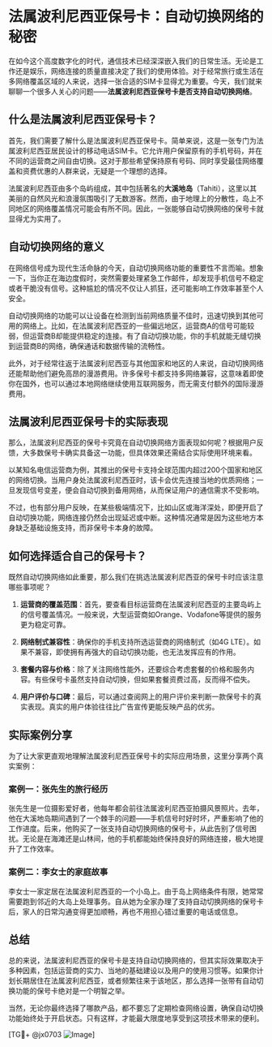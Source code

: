 # 法属波利尼西亚保号卡：自动切换网络的秘密

在如今这个高度数字化的时代，通信技术已经深深嵌入我们的日常生活。无论是工作还是娱乐，网络连接的质量直接决定了我们的使用体验。对于经常旅行或生活在多网络覆盖区域的人来说，选择一张合适的SIM卡显得尤为重要。今天，我们就来聊聊一个很多人关心的问题——**法属波利尼西亚保号卡是否支持自动切换网络**。

## 什么是法属波利尼西亚保号卡？

首先，我们需要了解什么是法属波利尼西亚保号卡。简单来说，这是一张专门为法属波利尼西亚居民设计的移动电话SIM卡。它允许用户保留原有的手机号码，并在不同的运营商之间自由切换。这对于那些希望保持原有号码、同时享受最佳网络覆盖和资费优惠的人群来说，无疑是一个理想的选择。

法属波利尼西亚由多个岛屿组成，其中包括著名的**大溪地岛**（Tahiti），这里以其美丽的自然风光和浪漫氛围吸引了无数游客。然而，由于地理上的分散性，岛上不同地区的网络覆盖情况可能会有所不同。因此，一张能够自动切换网络的保号卡就显得尤为实用了。

## 自动切换网络的意义

在网络信号成为现代生活命脉的今天，自动切换网络功能的重要性不言而喻。想象一下，当你正在海边度假时，突然需要处理紧急工作邮件，却发现手机信号不稳定或者干脆没有信号。这种尴尬的情况不仅让人抓狂，还可能影响工作效率甚至个人安全。

自动切换网络的功能可以让设备在检测到当前网络质量不佳时，迅速切换到其他可用的网络上。比如，在法属波利尼西亚的一些偏远地区，运营商A的信号可能较弱，但运营商B却能提供稳定的连接。有了自动切换功能，你的手机就能无缝切换到运营商B的网络，确保通话和数据传输的流畅性。

此外，对于经常往返于法属波利尼西亚与其他国家和地区的人来说，自动切换网络还能帮助他们避免高昂的漫游费用。许多保号卡都支持多网络兼容，这意味着即使你在国外，也可以通过本地网络继续使用互联网服务，而无需支付额外的国际漫游费用。

## 法属波利尼西亚保号卡的实际表现

那么，法属波利尼西亚的保号卡究竟在自动切换网络方面表现如何呢？根据用户反馈，大多数保号卡确实具备这一功能，但具体效果还需结合实际使用环境来看。

以某知名电信运营商为例，其推出的保号卡支持全球范围内超过200个国家和地区的网络切换。当用户身处法属波利尼西亚时，该卡会优先连接当地的优质网络；一旦发现信号变差，便会自动切换到备用网络，从而保证用户的通信需求不受影响。

不过，也有部分用户反映，在某些极端情况下，比如山区或海洋深处，即便开启了自动切换功能，网络连接仍然会出现延迟或中断。这种情况通常是因为这些地方本身缺乏基础设施支持，而非保号卡本身的故障。

## 如何选择适合自己的保号卡？

既然自动切换网络如此重要，那么我们在挑选法属波利尼西亚的保号卡时应该注意哪些事项呢？

1. **运营商的覆盖范围**：首先，要查看目标运营商在法属波利尼西亚的主要岛屿上的信号覆盖情况。一般来说，大型运营商如Orange、Vodafone等提供的服务更为稳定可靠。
   
2. **网络制式兼容性**：确保你的手机支持所选运营商的网络制式（如4G LTE）。如果不兼容，即使拥有再强大的自动切换功能，也无法发挥应有的作用。

3. **套餐内容与价格**：除了关注网络性能外，还要综合考虑套餐的价格和服务内容。有些保号卡虽然支持自动切换，但如果套餐资费过高，反而得不偿失。

4. **用户评价与口碑**：最后，可以通过查阅网上的用户评价来判断一款保号卡的真实表现。真实的用户体验往往比广告宣传更能反映产品的优劣。

## 实际案例分享

为了让大家更直观地理解法属波利尼西亚保号卡的实际应用场景，这里分享两个真实案例：

### 案例一：张先生的旅行经历

张先生是一位摄影爱好者，他每年都会前往法属波利尼西亚拍摄风景照片。去年，他在大溪地岛期间遇到了一个棘手的问题——手机信号时好时坏，严重影响了他的工作进度。后来，他购买了一张支持自动切换网络的保号卡，从此告别了信号困扰。无论是在海滩还是山林间，他的手机都能始终保持良好的网络连接，极大地提升了工作效率。

### 案例二：李女士的家庭故事

李女士一家定居在法属波利尼西亚的一个小岛上。由于岛上网络条件有限，她常常需要跑到邻近的大岛上处理事务。自从她为全家办理了支持自动切换网络的保号卡后，家人的日常沟通变得更加顺畅，再也不用担心错过重要的电话或信息。

## 总结

总的来说，法属波利尼西亚的保号卡是支持自动切换网络的，但其实际效果取决于多种因素，包括运营商的实力、当地的基础建设以及用户的使用习惯等。如果你计划长期居住在法属波利尼西亚，或者频繁往来于该地区，那么选择一张带有自动切换功能的保号卡绝对是一个明智之举。

当然，无论你最终选择了哪款产品，都不要忘了定期检查网络设置，确保自动切换功能始终处于开启状态。只有这样，才能最大限度地享受到这项技术带来的便利。

[TG💪+ @jx0703 ![Image](https://github.com/user-attachments/assets/dbca1d08-cadb-493c-b0ec-ad6f7a83f270)]